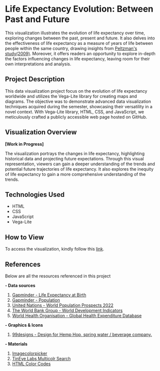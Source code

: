 # Life Expectancy Evolution: Between Past and Future

This visualization illustrates the evolution of life expectancy over time, exploring changes between the past, present and future. It also delves into the effectiveness of life expectancy as a measure of years of life between people within the same country, drawing insights from [Peltzman's study(2009)](https://www.aeaweb.org/articles?id=10.1257/jep.23.4.175). Moreover, it offers readers an opportunity to explore in-depth the factors influencing changes in life expectancy, leaving room for their own interpretations and analysis.

## Project Description

This data visualization project focus on the evolution of life expectancy worldwide and utilizes the Vega-Lite library for creating maps and diagrams. The objective was to demonstrate advanced data visualization techniques acquired during the semester, showcasing their versatility in a novel context. With Vega-Lite library, HTML, CSS, and JavaScript, we meticulously crafted a publicly accessible web page hosted on GitHub. 

## Visualization Overview

**[Work in Progress]**

The visualization portrays the changes in life expectancy, highlighting historical data and projecting future expectations. Through this visual representation, viewers can gain a deeper understanding of the trends and potential future trajectories of life expectancy. It also explores the inequity of life expectancy to gain a more comprehensive understanding of the trends.

## Technologies Used

- HTML
- CSS
- JavaScript
- Vega-Lite

## How to View

To access the visualization, kindly follow this [link](https://wendysun775.github.io/FIT3179-Data_visualisation_02/).

## References

Below are all the resources referenced in this project

**- Data sources**

1.	[Gapminder - Life Expectancy at Birth](https://www.gapminder.org/data/documentation/gd004/)
2.	[Gapminder - Population](https://www.gapminder.org/data/documentation/gd003/)
3.	[United Nations - World Population Prospects 2022](https://population.un.org/wpp/Download/Standard/MostUsed/)
4.	[The World Bank Group - World Development Indicators](https://datacatalog.worldbank.org/search/dataset/0037712/World-Development-Indicators)
5.	[World Health Organisation - Global Health Expenditure Database](https://apps.who.int/nha/database/Select/Indicators/en)

**- Graphics & Icons**

1.	[99designs - Design for Hemp Hop, spring water / beverage company.](https://99designs.com.au/profiles/tonitrix/designs/1766509)
 
 **- Materials**
 
1.	[Imagecolorpicker](https://imagecolorpicker.com/)
2.	[TinEye Labs Multicolr Search](https://labs.tineye.com/color/) 
3.	[HTML Color Codes](https://htmlcolorcodes.com/)







